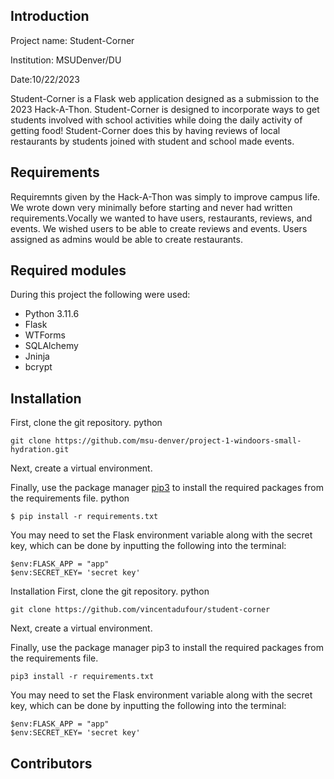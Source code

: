 ## Introduction
Project name: Student-Corner

Institution: MSUDenver/DU

Date:10/22/2023


Student-Corner is a Flask web application designed as a submission to the 2023 Hack-A-Thon. Student-Corner is designed to incorporate ways to get students involved with school activities while doing the daily activity of getting food! Student-Corner does this by having reviews of local restaurants by students joined with student and school made events. 

## Requirements
Requiremnts given by the Hack-A-Thon was simply to improve campus life. We wrote down very minimally before starting and never had written requirements.Vocally we wanted to have users, restaurants, reviews, and events. We wished users to be able to create reviews and events. Users assigned as admins would be able to create restaurants.

## Required modules
During this project the following were used:
- Python 3.11.6
- Flask
- WTForms 
- SQLAlchemy 
- Jninja
- bcrypt

## Installation

First, clone the git repository. 
python 
```
git clone https://github.com/msu-denver/project-1-windoors-small-hydration.git
```
Next, create a virtual environment.

Finally, use the package manager [pip3](https://pip.pypa.io/en/stable/) to install the required packages from the requirements file.
python
```
$ pip install -r requirements.txt
```
You may need to set the Flask environment variable along with the secret key, which can be done by inputting the following into the terminal: 

```
$env:FLASK_APP = "app"
$env:SECRET_KEY= 'secret key'
```
Installation
First, clone the git repository. 
python 
```
git clone https://github.com/vincentadufour/student-corner
```

Next, create a virtual environment.

Finally, use the package manager pip3 to install the required packages from the requirements file.
```
pip3 install -r requirements.txt
```

You may need to set the Flask environment variable along with the secret key, which can be done by inputting the following into the terminal: 
```
$env:FLASK_APP = "app"
$env:SECRET_KEY= 'secret key'
```

## Contributors
